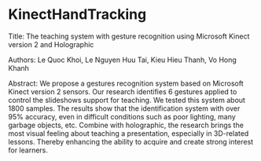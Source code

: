 # KinectHandTracking
Title: The teaching system with gesture recognition using Microsoft Kinect version 2 and Holographic

Authors: Le Quoc Khoi, Le Nguyen Huu Tai, Kieu Hieu Thanh, Vo Hong Khanh

Abstract: We propose a gestures recognition system based on Microsoft Kinect version 2 sensors. Our research identifies 6 gestures applied to control the slideshows support for teaching. We tested this system about 1800 samples. The results show that the identification system with over 95% accuracy, even in difficult conditions such as poor lighting, many garbage objects, etc. Combine with holographic, the research brings the most visual feeling about teaching a presentation, especially in 3D-related lessons. Thereby enhancing the ability to acquire and create strong interest for learners.
